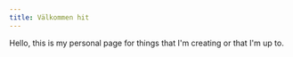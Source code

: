 ```yaml
---
title: Välkommen hit
---
```


Hello, this is my personal page for things that I'm creating or that I'm up to.
